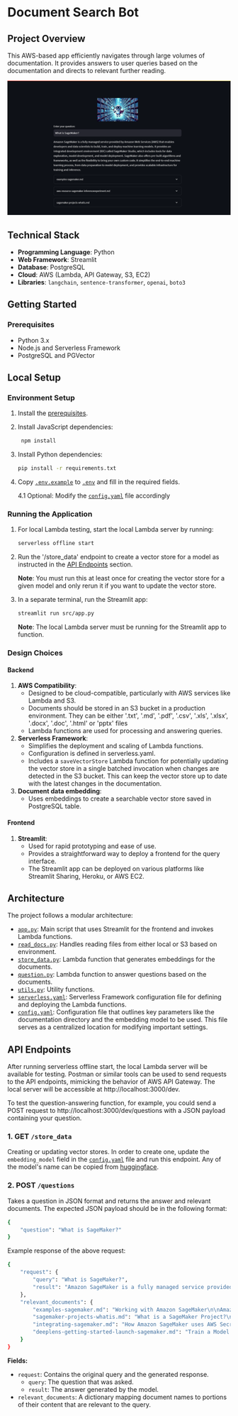 
# Document Search Bot

## Project Overview

This AWS-based app efficiently navigates through large volumes of documentation. It provides answers to user queries based on the documentation and directs to relevant further reading.

![App Screenshot](src/images/Screenshot.png)

## Technical Stack

- **Programming Language**: Python
- **Web Framework**: Streamlit
- **Database**: PostgreSQL
- **Cloud**: AWS (Lambda, API Gateway, S3, EC2)
- **Libraries**: `langchain`, `sentence-transformer`, `openai`, `boto3`

## Getting Started
<a name="Prerequisites"></a>
### Prerequisites

- Python 3.x
- Node.js and Serverless Framework
- PostgreSQL and PGVector

## Local Setup
### Environment Setup

1. Install the [prerequisites](#Prerequisites).

2. Install JavaScript dependencies:
   ```bash
    npm install
    ```
3. Install Python dependencies:
    ```bash
    pip install -r requirements.txt
    ```
4. Copy [`.env.example`](.env.example) to [`.env`](.env) and fill in the required fields.

    4.1 Optional: Modify the [`config.yaml`](config.yaml) file accordingly

### Running the Application
1. For local Lambda testing, start the local Lambda server by running:
    ```bash
    serverless offline start
    ```
2. Run the '/store_data' endpoint to create a vector store for a model as instructed in the [API Endpoints](#API-Endpoints) section.

    **Note**: You must run this at least once for creating the vector store for a given model and only rerun it if you want to update the vector store.

3. In a separate terminal, run the Streamlit app:
    ```bash
    streamlit run src/app.py
    ```
    **Note**: The local Lambda server must be running for the Streamlit app to function.

### Design Choices

#### Backend

1. **AWS Compatibility**:
    - Designed to be cloud-compatible, particularly with AWS services like Lambda and S3.
    - Documents should be stored in an S3 bucket in a production environment. They can be either '.txt', '.md', '.pdf', '.csv', '.xls', '.xlsx', '.docx', '.doc', '.html' or 'pptx' files
    - Lambda functions are used for processing and answering queries.
2. **Serverless Framework**: 
    - Simplifies the deployment and scaling of Lambda functions.
    - Configuration is defined in serverless.yaml.
    - Includes a `saveVectorStore` Lambda function for potentially updating the vector store in a single batched invocation when changes are detected in the S3 bucket. This can keep the vector store up to date with the latest changes in the documentation.
3.  **Document data embedding**:
    - Uses embeddings to create a searchable vector store saved in PostgreSQL table.

#### Frontend

1. **Streamlit**:
    - Used for rapid prototyping and ease of use.
    - Provides a straightforward way to deploy a frontend for the query interface.
    - The Streamlit app can be deployed on various platforms like Streamlit Sharing, Heroku, or AWS EC2.

## Architecture

The project follows a modular architecture:

- [`app.py`](src/app.py): Main script that uses Streamlit for the frontend and invokes Lambda functions.
- [`read_docs.py`](src/read_docs.py): Handles reading files from either local or S3 based on environment.
- [`store_data.py`](src/store_data.py): Lambda function that generates embeddings for the documents.
- [`question.py`](src/question.py): Lambda function to answer questions based on the documents.
- [`utils.py`](src/utils.py): Utility functions.
- [`serverless.yaml`](serverless.yaml): Serverless Framework configuration file for defining and deploying the Lambda functions.
- [`config.yaml`](config.yaml): Configuration file that outlines key parameters like the documentation directory and the embedding model to be used. This file serves as a centralized location for modifying important settings.

<a name="API-Endpoints"></a>
## API Endpoints

After running serverless offline start, the local Lambda server will be available for testing. Postman or similar tools can be used to send requests to the API endpoints, mimicking the behavior of AWS API Gateway. The local server will be accessible at http://localhost:3000/dev.

To test the question-answering function, for example, you could send a POST request to http://localhost:3000/dev/questions with a JSON payload containing your question.

<a name="get-store-data"></a>
### 1. GET `/store_data`
Creating or updating vector stores. In order to create one, update the `embedding_model` field in the [`config.yaml`](config.yaml) file and run this endpoint. Any of the model's name can be copied from [huggingface](https://huggingface.co/spaces/mteb/leaderboard).

### 2. POST `/questions`

Takes a question in JSON format and returns the answer and relevant documents. The expected JSON payload should be in the following format:

```bash
{
    "question": "What is SageMaker?"
}
```

Example response of the above request:

```bash
{
    "request": {
        "query": "What is SageMaker?",
        "result": "Amazon SageMaker is a fully managed service provided by..."
    },
    "relevant_documents": {
        "examples-sagemaker.md": "Working with Amazon SageMaker\n\nAmazon SageMaker is a fully managed service...",
        "sagemaker-projects-whatis.md": "What is a SageMaker Project?\n\nSageMaker Projects help organizations...",
        "integrating-sagemaker.md": "How Amazon SageMaker uses AWS Secrets Manager\n\nSageMaker is a fully managed...",
        "deeplens-getting-started-launch-sagemaker.md": "Train a Model in Amazon SageMaker\n\nTo begin creating your custom..."
    }
}
```

**Fields:**

- `request`: Contains the original query and the generated response.
    - `query`: The question that was asked.
    - `result`: The answer generated by the model.
- `relevant_documents`: A dictionary mapping document names to portions of their content that are relevant to the query.

